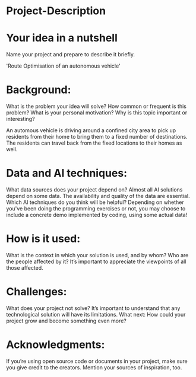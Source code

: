 # Project-Description

# Your idea in a nutshell
Name your project and prepare to describe it briefly.

'Route Optimisation of an autonomous vehicle'

# Background: 
What is the problem your idea will solve? How common or frequent is this problem? What is your personal motivation? Why is this topic important or interesting?

An automous vehicle is driving around a confined city area to pick up residents from their home to bring them to a fixed number of destinations. The residents can travel back from the fixed locations to their homes as well.


# Data and AI techniques: 
What data sources does your project depend on? Almost all AI solutions depend on some data. The availability and quality of the data are essential. Which AI techniques do you think will be helpful? Depending on whether you've been doing the programming exercises or not, you may choose to include a concrete demo implemented by coding, using some actual data!





# How is it used: 
What is the context in which your solution is used, and by whom? Who are the people affected by it? It’s important to appreciate the viewpoints of all those affected.


# Challenges:

What does your project not solve? It’s important to understand that any technological solution will have its limitations.
What next: How could your project grow and become something even more?

# Acknowledgments: 
If you’re using open source code or documents in your project, make sure you give credit to the creators. Mention your sources of inspiration, too.
